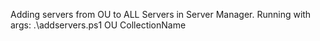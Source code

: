 Adding servers from OU to ALL Servers in Server Manager.
Running with args: .\addservers.ps1 OU CollectionName
